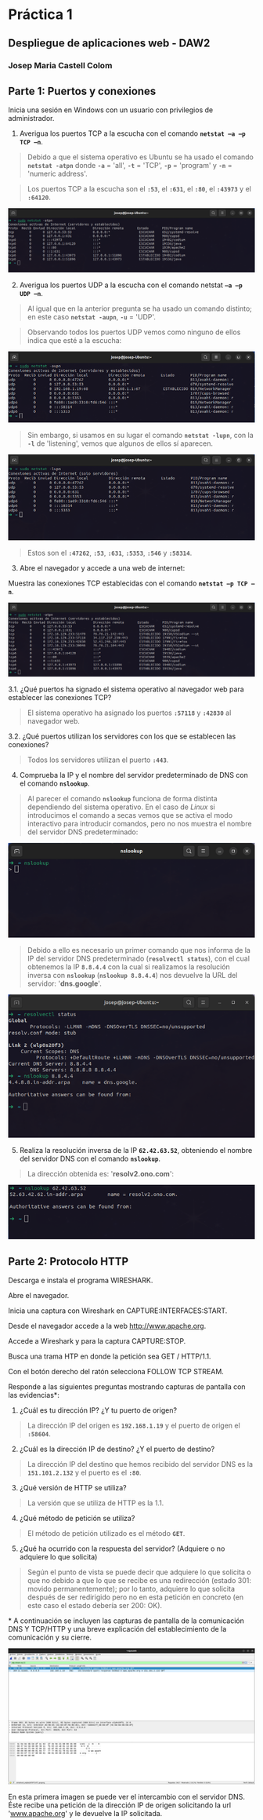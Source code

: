 <style>
  code {
    font-weight: bolder;
    font-family: 'Ubuntu Mono', monospace;
  }
</style>

<h1 style="margin-top: 50%">Práctica 1</h1>

## Despliegue de aplicaciones web - DAW2

### Josep Maria Castell Colom

<div style="page-break-after: always"></div>

## Parte 1: Puertos y conexiones

Inicia una sesión en Windows con un usuario con privilegios de administrador.

1. Averigua los puertos TCP a la escucha con el comando `netstat –a –p TCP –n`.

> Debido a que el sistema operativo es Ubuntu se ha usado el comando `netstat -atpn` donde `-a` = 'all', `-t` = 'TCP', `-p` = 'program' y `-n` = 'numeric address'.

> Los puertos TCP a la escucha son el `:53`, el `:631`, el `:80`, el `:43973` y el `:64120`.

<img src="./actividad1/netstat-atpn-nofirefox.png"/>

2. Averigua los puertos UDP a la escucha con el comando netstat `–a –p UDP –n`.

> Al igual que en la anterior pregunta se ha usado un comando distinto; en este caso `netstat -aupn`, `-u` = 'UDP'.

> Observando todos los puertos UDP vemos como ninguno de ellos indica que esté a la escucha:

<img src="./actividad1/netstat-aupn.png"/>

> Sin embargo, si usamos en su lugar el comando `netstat -lupn`, con la `-l` de 'listening', vemos que algunos de ellos sí aparecen.

<img src="./actividad1/netstat-lupn.png"/>

> Estos son el `:47262`, `:53`, `:631`, `:5353`, `:546` y `:58314`.

3. Abre el navegador y accede a una web de internet:

Muestra las conexiones TCP establecidas con el comando `netstat –p TCP –n`.

<img src="./actividad1/netstat-atpn.png"/>

3.1. ¿Qué puertos ha signado el sistema operativo al navegador web para establecer las conexiones TCP?

> El sistema operativo ha asignado los puertos `:57118` y `:42830` al navegador web.

3.2. ¿Qué puertos utilizan los servidores con los que se establecen las conexiones?

> Todos los servidores utilizan el puerto `:443`.

4. Comprueba la IP y el nombre del servidor predeterminado de DNS con el comando `nslookup`.

> Al parecer el comando `nslookup` funciona de forma distinta dependiendo del sistema operativo. En el caso de _Linux_ si introducimos el comando a secas vemos que se activa el modo interactivo para introducir comandos, pero no nos muestra el nombre del servidor DNS predeterminado:

<img src="./actividad1/nslookup.png"/>

> Debido a ello es necesario un primer comando que nos informa de la IP del servidor DNS predeterminado (`resolvectl status`), con el cual obtenemos la IP `8.8.4.4` con la cual si realizamos la resolución inversa con `nslookup` (`nslookup 8.8.4.4`) nos devuelve la URL del servidor: '**dns.google**'.

<img src="./actividad1/resolvectl-status-nslookup.png"/>

5. Realiza la resolución inversa de la IP `62.42.63.52`, obteniendo el nombre del servidor DNS con el comando `nslookup`.

> La dirección obtenida es: '**resolv2.ono.com**':

<img src="./actividad1/nslookupIP.png"/>

<div style="page-break-after: always"></div>

## Parte 2: Protocolo HTTP

Descarga e instala el programa WIRESHARK.

Abre el navegador.

Inicia una captura con Wireshark en CAPTURE:INTERFACES:START.

Desde el navegador accede a la web http://www.apache.org.

Accede a Wireshark y para la captura CAPTURE:STOP.

Busca una trama HTP en donde la petición sea GET / HTTP/1.1.

Con el botón derecho del ratón selecciona FOLLOW TCP STREAM.

Responde a las siguientes preguntas mostrando capturas de pantalla con las
evidencias\*:

1. ¿Cuál es tu dirección IP? ¿Y tu puerto de origen?

> La dirección IP del origen es `192.168.1.19` y el puerto de origen el `:58604`.

2. ¿Cuál es la dirección IP de destino? ¿Y el puerto de destino?

> La dirección IP del destino que hemos recibido del servidor DNS es la `151.101.2.132` y el puerto es el `:80`.

3. ¿Qué versión de HTTP se utiliza?

> La versión que se utiliza de HTTP es la 1.1.

4. ¿Qué método de petición se utiliza?

> El método de petición utilizado es el método `GET`.

5. ¿Qué ha ocurrido con la respuesta del servidor? (Adquiere o no adquiere lo que solicita)

> Según el punto de vista se puede decir que adquiere lo que solicita o que no debido a que lo que se recibe es una redirección (estado 301: movido permanentemente); por lo tanto, adquiere lo que solicita después de ser redirigido pero no en esta petición en concreto (en este caso el estado debería ser 200: OK).

\* A continuación se incluyen las capturas de pantalla de la comunicación DNS Y TCP/HTTP y una breve explicación del establecimiento de la comunicación y su cierre.

<img src="./actividad2/wireshark-dns.png"/>

En esta primera imagen se puede ver el intercambio con el servidor DNS.
Éste recibe una petición de la dirección IP de origen solicitando la url 'www.apache.org' y le devuelve la IP solicitada.

Los protocolos usados son:  
DNS -> UDP -> IP -> Eth

<img src="./actividad2/wireshark-http.png"/>

En la segunda imagen se aprecia la comunicación TCP con el intercambio de peticiones y respuestas HTTP y el fin de la comunicación TCP.

En primer lugar se ve como se establece la comunicacion con [SYN] - [SYN, ACK] - [ACK].

Después la IP de origen solicita los recursos HTTP y la IP de destino se los entrega.

Para finalizar se cierra la comunicación con [FIN, ACK].

En esta ocasión se usan los protocolos:  
HTTP -> TCP -> IP -> Eth

<div style="page-break-after: always;"></div>

### **Diagrama de secuencia de la comunicación DNS - TCP/HTTP**

```mermaid
sequenceDiagram
    participant IP origen
    Note over IP origen: 192.168.1.19
    participant IP destino
    Note over IP destino: 151.101.2.132
    Note over Servidor DNS: 8.8.4.4
    rect rgb(200, 10, 255)
    Note right of IP origen: DNS
    IP origen->>+Servidor DNS: [www.apache.org]
    Servidor DNS->>-IP origen: [151.101.2.132]
    end
    rect rgb(10, 200, 200)
    Note right of IP origen: TCP
    IP origen->>+IP destino: [SYN]
    IP destino->>IP origen: [SYN, ACK]
    IP origen->>IP destino: [SYN]
    rect rgb(200, 200, 10)
    Note right of IP origen: HTTP
    IP origen->>IP destino: GET / HTTP/1.1
    IP destino->>IP origen: [ACK]
    IP destino->>IP origen: HTTP/1.1 301 Moved Permanently
    end
    IP origen->>IP destino: [ACK]
    IP origen->>IP destino: [FIN, ACK]
    IP destino->>IP origen: [FIN, ACK]
    IP origen->>IP destino: [ACK]
    IP destino->>-IP origen: [ACK]
    end
```
